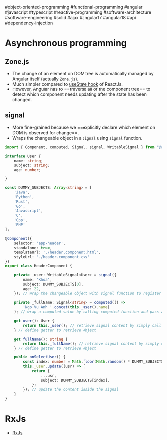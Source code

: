 #object-oriented-programming #functional-programming #angular #javascript #typescript #reactive-programming #software-architecture #software-engineering #solid #ajax  #angular17 #angular18 #api #dependency-injection 

# Asynchronous programming
## Zone.js
- The change of an element on DOM tree is automatically managed by Angular itself (actually `Zone.js`).
- Much simpler compared to [useState hook](useState%20hook.md) of ReactJs.
- However, Angular has to ==traverse all of the component tree== to detect which component needs updating after the state has been changed.
## signal
- More fine-grained because we ==explicitly declare which element on DOM is observed for change==.
- Wraps the changeable object in a `Signal` using `signal` function.
```typescript
import { Component, computed, Signal, signal, WritableSignal } from "@angular/core";

interface User {
	name: string;
	subject: string;
	age: number;

}

const DUMMY_SUBJECTS: Array<string> = [
	'Java',
	'Python',
	'Rust',
	'Go',
	'Javascript',
	'C',
	'Cpp',
	'PHP'
];

@Component({
	selector: 'app-header',
	standalone: true,
	templateUrl: './header.component.html',
	styleUrl: './header.component.css'
})
export class HeaderComponent {

	private _user: WritableSignal<User> = signal({
		name: 'Khoa',
		subject: DUMMY_SUBJECTS[0],
		age: 22,
	}); // Wrap the changeable object with signal function to register it on the DOM tree

	private _fullName: Signal<string> = computed(() =>
		'Ngo Vu Anh '.concat(this._user().name)
	); // wrap a computed value by calling computed function and pass a callback to it

	get user(): User {
		return this._user(); // retrieve signal content by simply call it
	} // define getter to retrieve object

	get fullName(): string {
		return this._fullName(); // retrieve signal content by simply call it
	} // define getter to retrieve object

	public onSelectUser() {
		const index: number = Math.floor(Math.random() * DUMMY_SUBJECTS.length);
		this._user.update((usr) => {
			return {
				...usr,
				subject: DUMMY_SUBJECTS[index],
			};
		}); // update the content inside the signal
	}
}
```

# RxJs
- [RxJs](RxJs.md)


